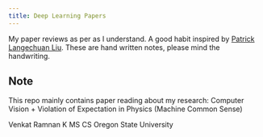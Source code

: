 ```yaml
---
title: Deep Learning Papers
---
```



My paper reviews as per as I understand. A good habit inspired by [Patrick Langechuan Liu](https://github.com/patrick-llgc/Learning-Deep-Learning).
These are hand written notes, please mind the handwriting.

## Note
This repo mainly contains paper reading about my research: Computer Vision + Violation of Expectation in Physics (Machine Common Sense)


Venkat Ramnan K
MS CS Oregon State University

